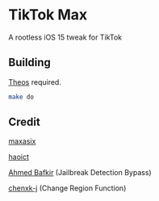 # TikTok Max
A rootless iOS 15 tweak for TikTok

## Building

[Theos](https://github.com/theos/theos) required.

```bash
make do
```

## Credit

[maxasix](https://github.com/maxasix)

[haoict](https://github.com/haoict)

[Ahmed Bafkir](https://twitter.com/Peaceful_0) (Jailbreak Detection Bypass)

[chenxk-j](https://github.com/chenxk-j/) (Change Region Function)
